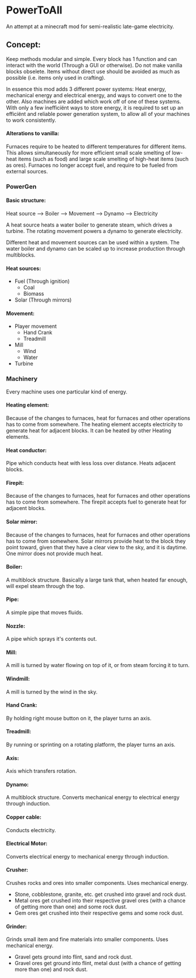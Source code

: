 # PowerToAll
An attempt at a minecraft mod for semi-realistic late-game electricity.


## Concept:

Keep methods modular and simple. Every block has 1 function and can interact with the world (Through a GUI or otherwise). Do not make vanilla blocks obselete. Items without direct use should be avoided as much as possible (i.e. items only used in crafting).

In essence this mod adds 3 different power systems: Heat energy, mechanical energy and electrical energy, and ways to convert one to the other. Also machines are added which work off of one of these systems. With only a few inefficiënt ways to store energy, it is required to set up an efficiënt and reliable power generation system, to allow all of your machines to work consistently.

#### Alterations to vanilla:
Furnaces require to be heated to different temperatures for different items. This allows simultaneously for more efficient small scale smelting of low-heat items (such as food) and large scale smelting of high-heat items (such as ores). Furnaces no longer accept fuel, and require to be fueled from external sources.

### PowerGen
#### Basic structure:
Heat source --> Boiler --> Movement --> Dynamo --> Electricity

A heat source heats a water boiler to generate steam, which drives a turbine. The rotating movement powers a dynamo to generate electricity.

Different heat and movement sources can be used within a system. The water boiler and dynamo can be scaled up to increase production through multiblocks.

#### Heat sources:
- Fuel (Through ignition)
    - Coal
    - Biomass
- Solar (Through mirrors)

#### Movement:
- Player movement
    - Hand Crank
    - Treadmill
- Mill
    - Wind
    - Water
- Turbine

### Machinery
Every machine uses one particular kind of energy.

#### Heating element:
Because of the changes to furnaces, heat for furnaces and other operations has to come from somewhere. The heating element accepts electricity to generate heat for adjacent blocks. It can be heated by other Heating elements.

#### Heat conductor:
Pipe which conducts heat with less loss over distance. Heats adjacent blocks.

#### Firepit:
Because of the changes to furnaces, heat for furnaces and other operations has to come from somewhere. The firepit accepts fuel to generate heat for adjacent blocks. 

#### Solar mirror:
Because of the changes to furnaces, heat for furnaces and other operations has to come from somewhere. Solar mirrors provide heat to the block they point toward, given that they have a clear view to the sky, and it is daytime. One mirror does not provide much heat.

#### Boiler:
A multiblock structure. Basically a large tank that, when heated far enough, will expel steam through the top.

#### Pipe:
A simple pipe that moves fluids.

#### Nozzle:
A pipe which sprays it's contents out.

#### Mill:
A mill is turned by water flowing on top of it, or from steam forcing it to turn.

#### Windmill:
A mill is turned by the wind in the sky.

#### Hand Crank:
By holding right mouse button on it, the player turns an axis.

#### Treadmill:
By running or sprinting on a rotating platform, the player turns an axis.

#### Axis:
Axis which transfers rotation.

#### Dynamo:
A multiblock structure. Converts mechanical energy to electrical energy through induction.

#### Copper cable:
Conducts electricity.

#### Electrical Motor:
Converts electrical energy to mechanical energy through induction.

#### Crusher:
Crushes rocks and ores into smaller components. Uses mechanical energy.  
- Stone, cobblestone, granite, etc. get crushed into gravel and rock dust.
- Metal ores get crushed into their respective gravel ores (with a chance of getting more than one) and some rock dust.
- Gem ores get crushed into their respective gems and some rock dust.

#### Grinder:
Grinds small item and fine materials into smaller components. Uses mechanical energy.  
- Gravel gets ground into flint, sand and rock dust.
- Gravel ores get ground into flint, metal dust (with a chance of getting more than one) and rock dust.

